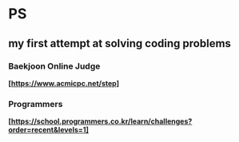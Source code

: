# PS
## my first attempt at solving coding problems 

### Baekjoon Online Judge
**[https://www.acmicpc.net/step]**

### Programmers
**[https://school.programmers.co.kr/learn/challenges?order=recent&levels=1]**
